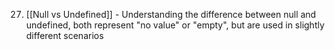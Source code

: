 27. [[Null vs Undefined]] - Understanding the difference between null and undefined, both represent "no value" or "empty", but are used in slightly different scenarios